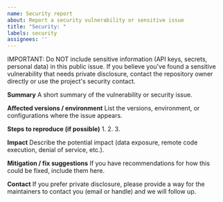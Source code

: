 ```yaml
---
name: Security report
about: Report a security vulnerability or sensitive issue
title: "Security: "
labels: security
assignees: ''
---
```


IMPORTANT: Do NOT include sensitive information (API keys, secrets, personal data) in this public issue. If you believe you've found a sensitive vulnerability that needs private disclosure, contact the repository owner directly or use the project's security contact.

**Summary**
A short summary of the vulnerability or security issue.

**Affected versions / environment**
List the versions, environment, or configurations where the issue appears.

**Steps to reproduce (if possible)**
1. 
2.
3.

**Impact**
Describe the potential impact (data exposure, remote code execution, denial of service, etc.).

**Mitigation / fix suggestions**
If you have recommendations for how this could be fixed, include them here.

**Contact**
If you prefer private disclosure, please provide a way for the maintainers to contact you (email or handle) and we will follow up.
